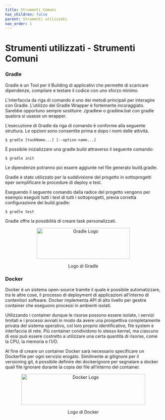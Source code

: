 ```yaml
---
title: Strumenti Comuni
has_children: false
parent: Strumenti utilizzati
nav_order: 1
---
```


# Strumenti utilizzati - Strumenti Comuni

### Gradle

Gradle è un Tool per il Building di applicativi che permette di scaricare dipendenze, compilare e testare il codice con uno sforzo minimo.

L’interfaccia da riga di comando è uno dei metodi principali per interagire con Gradle. L’utilizzo del Gradle Wrapper è fortemente incoraggiato. Sarebbe opportuno sempre sostituire ./gradlew
o gradlew.bat con gradle qualora si usasse un wrapper.

L’esecuzione di Gradle da riga di comando è conforme alla seguente struttura. Le opzioni sono
consentite prima e dopo i nomi delle attività.
```shell
$ gradle [taskName...] [--option-name...]
```
È possibile inizializzare una gradle build attraverso il seguente comando:
```shell
$ gradle init
```
Le dipendenze potranno poi essere aggiunte nel file generato build.gradle.

Gradle è stato utilizzato per la suddivisione del progetto in sottoprogetti eper semplificare le procedure di deploy e test.

Eseguendo il seguente comando dalla radice del progetto vengono per esempio eseguiti tutti i test di tutti i sottoprogetti, previa corretta configurazione dei build.gradle:
```shell
$ gradle test
```
Gradle offre la possibilità di creare task personalizzati.

<div align="center">
<img src="https://upload.wikimedia.org/wikipedia/commons/c/cb/Gradle_logo.png" width="300px" height="100px" alt="Gradle Logo">
<p align="center">Logo di Gradle</p>
</div>

### Docker

Docker è un sistema open-source tramite il quale è possibile automatizzare, tra le altre cose, il processo di deployment di applicazioni all’interno di contenitori software.
Docker implementa API di alto livello per gestire container che eseguono processi in ambienti isolati.  

Utilizzando i container dunque le risorse possono essere isolate, i servizi limitati e i processi avviati in modo da avere una prospettiva completamente privata del sistema operativo, col loro proprio identificativo, file system e interfaccia di rete. Più container condividono lo stesso kernel, ma ciascuno di essi può essere
costretto a utilizzare una certa quantità di risorse, come la CPU, la memoria e l’I/O.

Al fine di creare un container Docker sarà necessario specificare un Dockerfile per ogni servizio erogato.
Similmente ai gitignore per il versioning git, è possibile definire dei dockerignore per segnalare a docker quali file ignorare durante la copia dei file all’interno del container.


<div align="center">
<img src="https://upload.wikimedia.org/wikipedia/commons/4/4e/Docker_%28container_engine%29_logo.svg" width="400px" height="100px" alt="Docker Logo">
<p align="center">Logo di Docker</p>
</div>
